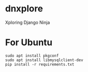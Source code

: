 # dnxplore
Xploring Django Ninja 

# For Ubuntu

```
sudo apt install pkgconf
sudo apt install libmysqlclient-dev
pip install -r requirements.txt
```

